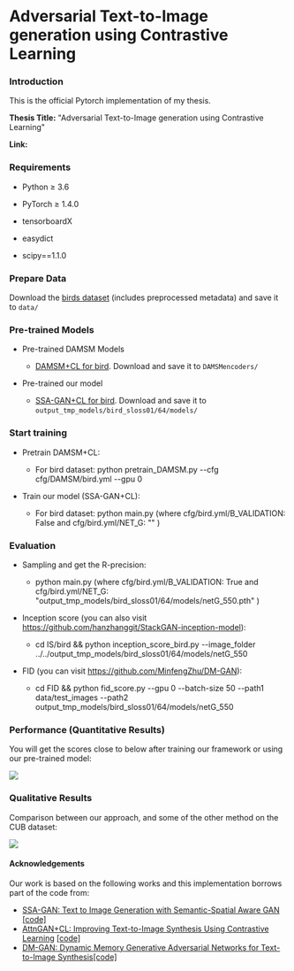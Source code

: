 # Adversarial Text-to-Image generation using Contrastive Learning

### Introduction
This is the official Pytorch implementation of my thesis.

**Thesis Title:** "Adversarial Text-to-Image generation using Contrastive Learning"

**Link:** 


### Requirements
* Python ≥ 3.6

* PyTorch ≥ 1.4.0

* tensorboardX

* easydict

* scipy==1.1.0


### Prepare Data


Download the [birds dataset](https://drive.google.com/file/d/1NN1ouwAUbvtkaNNAXmRWA7AMJVBMkp9r/view?usp=sharing) (includes preprocessed metadata) and save it to `data/`


### Pre-trained Models

- Pre-trained DAMSM Models
  - [DAMSM+CL for bird](https://drive.google.com/drive/folders/1mic3yRak8oTXE2f6H8gTG5e4Os8qAETM?usp=sharing). Download and save it to `DAMSMencoders/`

- Pre-trained our model 
  - [SSA-GAN+CL for bird](https://drive.google.com/file/d/14pSKzoUj8EDfaoNLdQyx6qmv8lzKXOfV/view?usp=sharing). Download and save it to `output_tmp_models/bird_sloss01/64/models/`



### Start training

- Pretrain DAMSM+CL:
  - For bird dataset: python pretrain_DAMSM.py --cfg cfg/DAMSM/bird.yml --gpu 0
 

- Train our model (SSA-GAN+CL):
  - For bird dataset: python main.py (where cfg/bird.yml/B_VALIDATION: False and cfg/bird.yml/NET_G: "" )
  



### Evaluation
- Sampling and get the R-precision:
  - python main.py (where cfg/bird.yml/B_VALIDATION: True and cfg/bird.yml/NET_G: "output_tmp_models/bird_sloss01/64/models/netG_550.pth" )
  
- Inception score (you can also visit https://github.com/hanzhanggit/StackGAN-inception-model):
  - cd IS/bird && python inception_score_bird.py --image_folder ../../output_tmp_models/bird_sloss01/64/models/netG_550

  
- FID (you can visit https://github.com/MinfengZhu/DM-GAN): 
  - cd FID && python fid_score.py --gpu 0 --batch-size 50 --path1 data/test_images --path2 output_tmp_models/bird_sloss01/64/models/netG_550

  

### Performance (Quantitative Results)
You will get the scores close to below after training our framework or using our pre-trained model:

![](https://github.com/priyankaupadhyay090/Master_thesis_CL_GANs/blob/main/results.PNG)


### Qualitative Results
Comparison between our approach, and some of the other method on the CUB dataset:

![](https://github.com/priyankaupadhyay090/Master_thesis_CL_GANs/blob/main/qualitative.PNG)



#### Acknowledgements

Our work is based on the following works and this implementation borrows part of the code from:
- [SSA-GAN: Text to Image Generation with Semantic-Spatial Aware GAN](https://arxiv.org/abs/2104.00567) [[code]](https://github.com/wtliao/text2image)
- [AttnGAN+CL: Improving Text-to-Image Synthesis Using Contrastive Learning](https://arxiv.org/abs/2107.02423?context=cs) [[code]](https://github.com/huiyegit/T2I_CL)
- [DM-GAN: Dynamic Memory Generative Adversarial Networks for Text-to-Image Synthesis](https://arxiv.org/abs/1904.01310)[[code]](https://github.com/MinfengZhu/DM-GAN)
